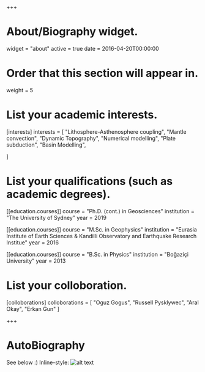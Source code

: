 +++

# About/Biography widget.
widget = "about"
active = true
date = 2016-04-20T00:00:00

# Order that this section will appear in.
weight = 5

# List your academic interests.
[interests]
  interests = [
    "Lithosphere-Asthenosphere coupling",
    "Mantle convection",
	"Dynamic Topography",
    "Numerical modelling",
    "Plate subduction",
    "Basin Modelling",
    
  ]

# List your qualifications (such as academic degrees).
[[education.courses]]
  course = "Ph.D. (cont.) in Geosciences"
  institution = "The University of Sydney"
  year = 2019

[[education.courses]]
  course = "M.Sc. in Geophysics"
  institution = "Eurasia Institute of Earth Sciences & Kandilli Observatory and Earthquake Research Institue"
  year = 2016

[[education.courses]]
  course = "B.Sc. in Physics"
  institution = "Boğaziçi University"
  year = 2013
 
# List your colloboration.
[colloborations]
  colloborations = [
    "Oguz Gogus",
    "Russell Pysklywec",
    "Aral Okay",
    "Erkan Gun"
  ]
 
 
+++

# AutoBiography

See below :)
Inline-style: 
![alt text](https://www.google.com/search?q=yavru+ordek&source=lnms&tbm=isch&sa=X&ved=0ahUKEwiIoIDk9pvhAhXMV30KHUBcDGIQ_AUIDigB&biw=2560&bih=1233#imgrc=h5JhCPbMkI-B2M: "credit:https://www.dailymail.co.uk/news/article-5755683/10-year-old-Labrador-Fred-unlikely-adoptive-father-nine-cute-ducklings.html?ito=social-facebook")


